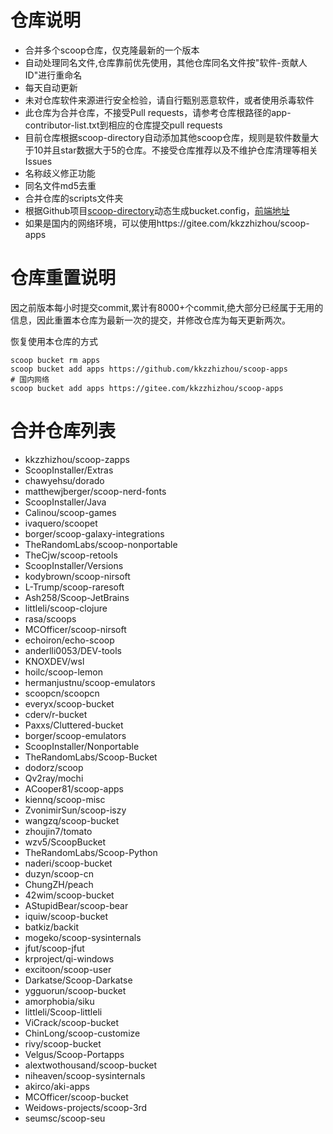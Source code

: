 # 仓库说明

- 合并多个scoop仓库，仅克隆最新的一个版本
- 自动处理同名文件,仓库靠前优先使用，其他仓库同名文件按"软件-贡献人ID"进行重命名
- 每天自动更新
- 未对仓库软件来源进行安全检验，请自行甄别恶意软件，或者使用杀毒软件
- 此仓库为合并仓库，不接受Pull requests，请参考仓库根路径的app-contributor-list.txt到相应的仓库提交pull requests
- 目前仓库根据scoop-directory自动添加其他scoop仓库，规则是软件数量大于10并且star数据大于5的仓库。不接受仓库推荐以及不维护仓库清理等相关Issues
- 名称歧义修正功能
- 同名文件md5去重
- 合并仓库的scripts文件夹
- 根据Github项目[scoop-directory](https://github.com/rasa/scoop-directory)动态生成bucket.config，[前端地址](https://rasa.github.io/scoop-directory/)
- 如果是国内的网络环境，可以使用https://gitee.com/kkzzhizhou/scoop-apps

# 仓库重置说明

因之前版本每小时提交commit,累计有8000+个commit,绝大部分已经属于无用的信息，因此重置本仓库为最新一次的提交，并修改仓库为每天更新两次。

恢复使用本仓库的方式

```
scoop bucket rm apps
scoop bucket add apps https://github.com/kkzzhizhou/scoop-apps
# 国内网络
scoop bucket add apps https://gitee.com/kkzzhizhou/scoop-apps
```

# 合并仓库列表

- kkzzhizhou/scoop-zapps
- ScoopInstaller/Extras
- chawyehsu/dorado
- matthewjberger/scoop-nerd-fonts
- ScoopInstaller/Java
- Calinou/scoop-games
- ivaquero/scoopet
- borger/scoop-galaxy-integrations
- TheRandomLabs/scoop-nonportable
- TheCjw/scoop-retools
- ScoopInstaller/Versions
- kodybrown/scoop-nirsoft
- L-Trump/scoop-raresoft
- Ash258/Scoop-JetBrains
- littleli/scoop-clojure
- rasa/scoops
- MCOfficer/scoop-nirsoft
- echoiron/echo-scoop
- anderlli0053/DEV-tools
- KNOXDEV/wsl
- hoilc/scoop-lemon
- hermanjustnu/scoop-emulators
- scoopcn/scoopcn
- everyx/scoop-bucket
- cderv/r-bucket
- Paxxs/Cluttered-bucket
- borger/scoop-emulators
- ScoopInstaller/Nonportable
- TheRandomLabs/Scoop-Bucket
- dodorz/scoop
- Qv2ray/mochi
- ACooper81/scoop-apps
- kiennq/scoop-misc
- ZvonimirSun/scoop-iszy
- wangzq/scoop-bucket
- zhoujin7/tomato
- wzv5/ScoopBucket
- TheRandomLabs/Scoop-Python
- naderi/scoop-bucket
- duzyn/scoop-cn
- ChungZH/peach
- 42wim/scoop-bucket
- AStupidBear/scoop-bear
- iquiw/scoop-bucket
- batkiz/backit
- mogeko/scoop-sysinternals
- jfut/scoop-jfut
- krproject/qi-windows
- excitoon/scoop-user
- Darkatse/Scoop-Darkatse
- ygguorun/scoop-bucket
- amorphobia/siku
- littleli/Scoop-littleli
- ViCrack/scoop-bucket
- ChinLong/scoop-customize
- rivy/scoop-bucket
- Velgus/Scoop-Portapps
- alextwothousand/scoop-bucket
- niheaven/scoop-sysinternals
- akirco/aki-apps
- MCOfficer/scoop-bucket
- Weidows-projects/scoop-3rd
- seumsc/scoop-seu
